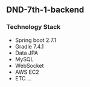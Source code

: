 ## DND-7th-1-backend

### Technology Stack 
- Spring boot 2.7.1
- Gradle 7.4.1
- Data JPA
- MySQL
- WebSocket
- AWS EC2
- ETC ...
